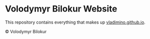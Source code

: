 Volodymyr Bilokur Website
=====================

This repository contains everything that makes up
[vladimino.github.io](http://vladimino.github.io).

&copy; Volodymyr Bilokur